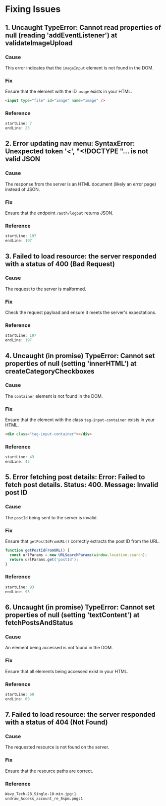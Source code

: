 # Fixing Issues

## 1. Uncaught TypeError: Cannot read properties of null (reading 'addEventListener') at validateImageUpload

### Cause
This error indicates that the `imageInput` element is not found in the DOM.

### Fix
Ensure that the element with the ID `image` exists in your HTML.

```html
<input type="file" id="image" name="image" />
```

### Reference
```javascript:frontend/js/content/createPost.js
startLine: 7
endLine: 23
```

## 2. Error updating nav menu: SyntaxError: Unexpected token '<', "<!DOCTYPE "... is not valid JSON

### Cause
The response from the server is an HTML document (likely an error page) instead of JSON.

### Fix
Ensure that the endpoint `/auth/logout` returns JSON.

### Reference
```javascript:frontend/js/nav/nav.js
startLine: 197
endLine: 197
```

## 3. Failed to load resource: the server responded with a status of 400 (Bad Request)

### Cause
The request to the server is malformed.

### Fix
Check the request payload and ensure it meets the server's expectations.

### Reference
```javascript:frontend/js/nav/nav.js
startLine: 197
endLine: 197
```

## 4. Uncaught (in promise) TypeError: Cannot set properties of null (setting 'innerHTML') at createCategoryCheckboxes

### Cause
The `container` element is not found in the DOM.

### Fix
Ensure that the element with the class `tag-input-container` exists in your HTML.

```html
<div class="tag-input-container"></div>
```

### Reference
```javascript:frontend/js/content/createPost.js
startLine: 43
endLine: 43
```

## 5. Error fetching post details: Error: Failed to fetch post details. Status: 400. Message: Invalid post ID

### Cause
The `postId` being sent to the server is invalid.

### Fix
Ensure that `getPostIdFromURL()` correctly extracts the post ID from the URL.

```javascript
function getPostIdFromURL() {
  const urlParams = new URLSearchParams(window.location.search);
  return urlParams.get('postId');
}
```

### Reference
```javascript:frontend/js/content/postDetails.js
startLine: 93
endLine: 93
```

## 6. Uncaught (in promise) TypeError: Cannot set properties of null (setting 'textContent') at fetchPostsAndStatus

### Cause
An element being accessed is not found in the DOM.

### Fix
Ensure that all elements being accessed exist in your HTML.

### Reference
```javascript:frontend/js/content/postDetails.js
startLine: 69
endLine: 69
```

## 7. Failed to load resource: the server responded with a status of 404 (Not Found)

### Cause
The requested resource is not found on the server.

### Fix
Ensure that the resource paths are correct.

### Reference
```html
Wavy_Tech-28_Single-10-min.jpg:1
undraw_Access_account_re_8spm.png:1
```
